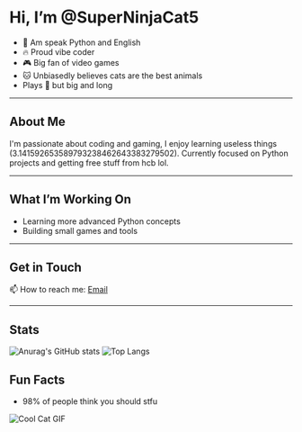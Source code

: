 # Hi, I’m @SuperNinjaCat5

- 🐍 Am speak Python and English  
- 🔥 Proud vibe coder  
- 🎮 Big fan of video games  
- 🐱 Unbiasedly believes cats are the best animals  
- Plays 🎺 but big and long  

---

## About Me

I'm passionate about coding and gaming, I enjoy learning useless things (3.141592653589793238462643383279502). Currently focused on Python projects and getting free stuff from hcb lol.

---

## What I’m Working On

- Learning more advanced Python concepts  
- Building small games and tools  

---

## Get in Touch

📫 How to reach me: [Email](mailto:contact@superninjacat5.us)

---

## Stats

![Anurag's GitHub stats](https://github-readme-stats.vercel.app/api?username=SuperNinjaCat5&show_icons=true&theme=radical)
![Top Langs](https://github-readme-stats.vercel.app/api/top-langs/?username=SuperNinjaCat5&layout=compact)

## Fun Facts

- 98% of people think you should stfu 

![Cool Cat GIF](https://media.giphy.com/media/JIX9t2j0ZTN9S/giphy.gif)
<!---
SuperNinjaCat5/SuperNinjaCat5 is a ✨ special ✨ repository because its `README.md` (this file) appears on your GitHub profile.
You can click the Preview link to take a look at your changes.
--->
